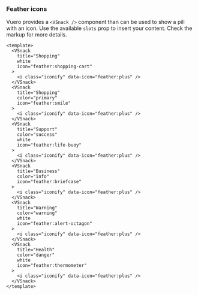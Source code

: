 ### Feather icons

Vuero provides a `<VSnack />` component than can be used
to show a pill with an icon. Use the available `slots` prop
to insert your content. Check the markup for more details.

<!--code-->

```vue
<template>
  <VSnack
    title="Shopping"
    white
    icon="feather:shopping-cart"
  >
    <i class="iconify" data-icon="feather:plus" />
  </VSnack>
  <VSnack
    title="Shopping"
    color="primary"
    icon="feather:smile"
  >
    <i class="iconify" data-icon="feather:plus" />
  </VSnack>
  <VSnack
    title="Support"
    color="success"
    white
    icon="feather:life-buoy"
  >
    <i class="iconify" data-icon="feather:plus" />
  </VSnack>
  <VSnack
    title="Business"
    color="info"
    icon="feather:briefcase"
  >
    <i class="iconify" data-icon="feather:plus" />
  </VSnack>
  <VSnack
    title="Warning"
    color="warning"
    white
    icon="feather:alert-octagon"
  >
    <i class="iconify" data-icon="feather:plus" />
  </VSnack>
  <VSnack
    title="Health"
    color="danger"
    white
    icon="feather:thermometer"
  >
    <i class="iconify" data-icon="feather:plus" />
  </VSnack>
</template>
```

<!--/code-->

<!--example-->

<div class="snacks">
  <VSnack title="Shopping" white icon="feather:shopping-cart">
    <i class="iconify" data-icon="feather:plus"></i>
  </VSnack>
  <VSnack title="Shopping" color="primary" icon="feather:smile">
    <i class="iconify" data-icon="feather:plus"></i>
  </VSnack>
  <VSnack title="Support" color="success" white icon="feather:life-buoy">
    <i class="iconify" data-icon="feather:plus"></i>
  </VSnack>
  <VSnack title="Business" color="info" icon="feather:briefcase">
    <i class="iconify" data-icon="feather:plus"></i>
  </VSnack>
  <VSnack
    title="Warning"
    color="warning"
    white
    icon="feather:alert-octagon"
  >
    <i class="iconify" data-icon="feather:plus"></i>
  </VSnack>
  <VSnack title="Health" color="danger" white icon="feather:thermometer">
    <i class="iconify" data-icon="feather:plus"></i>
  </VSnack>
</div>

<!--/example-->
